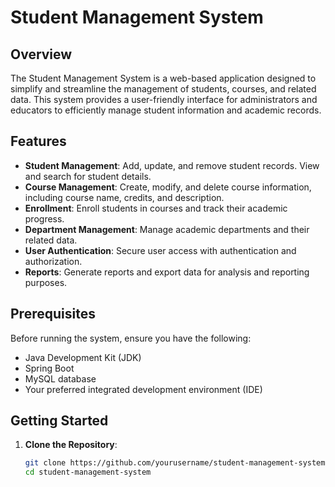 # Student Management System

## Overview

The Student Management System is a web-based application designed to simplify and streamline the management of students, courses, and related data. This system provides a user-friendly interface for administrators and educators to efficiently manage student information and academic records.

## Features

- **Student Management**: Add, update, and remove student records. View and search for student details.
- **Course Management**: Create, modify, and delete course information, including course name, credits, and description.
- **Enrollment**: Enroll students in courses and track their academic progress.
- **Department Management**: Manage academic departments and their related data.
- **User Authentication**: Secure user access with authentication and authorization.
- **Reports**: Generate reports and export data for analysis and reporting purposes.

## Prerequisites

Before running the system, ensure you have the following:

- Java Development Kit (JDK)
- Spring Boot
- MySQL database
- Your preferred integrated development environment (IDE)

## Getting Started

1. **Clone the Repository**:
   ```bash
   git clone https://github.com/yourusername/student-management-system.git
   cd student-management-system
